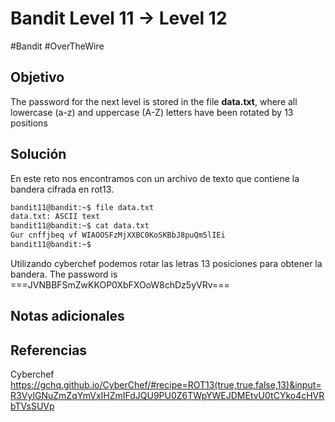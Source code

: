 # Bandit Level 11 → Level 12
#Bandit #OverTheWire 
## Objetivo
The password for the next level is stored in the file **data.txt**, where all lowercase (a-z) and uppercase (A-Z) letters have been rotated by 13 positions

## Solución
En este reto nos encontramos con un archivo de texto que contiene la bandera cifrada en rot13.

```bash
bandit11@bandit:~$ file data.txt
data.txt: ASCII text
bandit11@bandit:~$ cat data.txt
Gur cnffjbeq vf WIAOOSFzMjXXBC0KoSKBbJ8puQm5lIEi
bandit11@bandit:~$ 
```

Utilizando cyberchef podemos rotar las letras 13 posiciones para obtener la bandera.
The password is 
===JVNBBFSmZwKKOP0XbFXOoW8chDz5yVRv===

## Notas adicionales

## Referencias
Cyberchef
https://gchq.github.io/CyberChef/#recipe=ROT13(true,true,false,13)&input=R3VyIGNuZmZqYmVxIHZmIFdJQU9PU0Z6TWpYWEJDMEtvU0tCYko4cHVRbTVsSUVp